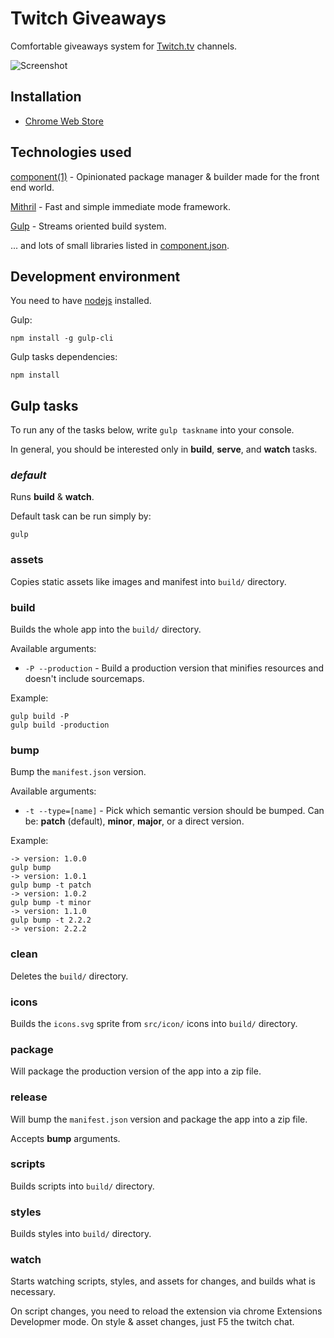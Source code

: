 # Twitch Giveaways

Comfortable giveaways system for [Twitch.tv](http://twitch.tv) channels.

![Screenshot](http://i.imgur.com/tMulUND.png)

## Installation

- [Chrome Web Store](https://chrome.google.com/webstore/detail/twitch-giveaways/poohjpljfecljomfhhimjhddddlidhdd)

## Technologies used

[component(1)](https://github.com/component/component) - Opinionated package manager & builder made for the front end world.

[Mithril](https://github.com/lhorie/mithril.js) - Fast and simple immediate mode framework.

[Gulp](https://github.com/gulpjs/gulp) - Streams oriented build system.

... and lots of small libraries listed in [component.json](https://github.com/darsain/twitch-giveaways/blob/master/component.json).

## Development environment

You need to have [nodejs](http://nodejs.org/) installed.

Gulp:

```
npm install -g gulp-cli
```

Gulp tasks dependencies:

```
npm install
```

## Gulp tasks

To run any of the tasks below, write `gulp taskname` into your console.

In general, you should be interested only in **build**, **serve**, and **watch** tasks.

### *default*

Runs **build** & **watch**.

Default task can be run simply by:

```
gulp
```

### assets

Copies static assets like images and manifest into `build/` directory.

### build

Builds the whole app into the `build/` directory.

Available arguments:

- `-P --production` - Build a production version that minifies resources and doesn't include sourcemaps.

Example:

```
gulp build -P
gulp build -production
```

### bump

Bump the `manifest.json` version.

Available arguments:

- `-t --type=[name]` - Pick which semantic version should be bumped. Can be: **patch** (default), **minor**, **major**, or a direct version.

Example:

```
-> version: 1.0.0
gulp bump
-> version: 1.0.1
gulp bump -t patch
-> version: 1.0.2
gulp bump -t minor
-> version: 1.1.0
gulp bump -t 2.2.2
-> version: 2.2.2
```

### clean

Deletes the `build/` directory.

### icons

Builds the `icons.svg` sprite from `src/icon/` icons into `build/` directory.

### package

Will package the production version of the app into a zip file.

### release

Will bump the `manifest.json` version and package the app into a zip file.

Accepts **bump** arguments.

### scripts

Builds scripts into `build/` directory.

### styles

Builds styles into `build/` directory.

### watch

Starts watching scripts, styles, and assets for changes, and builds what is necessary.

On script changes, you need to reload the extension via chrome Extensions Developmer mode. On style & asset changes, just F5 the twitch chat.